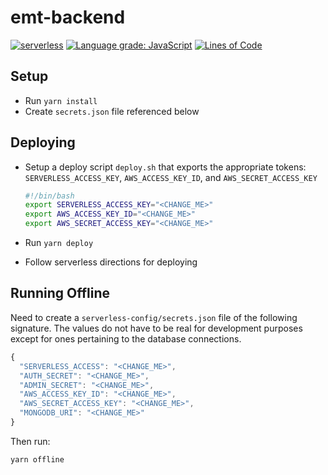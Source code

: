 # emt-backend

[![serverless](http://public.serverless.com/badges/v3.svg)](http://www.serverless.com) [![Language grade: JavaScript](https://img.shields.io/lgtm/grade/javascript/g/jtaylorchang/emt-backend.svg?logo=lgtm&logoWidth=18)](https://lgtm.com/projects/g/jtaylorchang/emt-backend/context:javascript) [![Lines of Code](https://tokei.rs/b1/github/jtaylorchang/emt-backend)](https://github.com/jtaylorchang/emt-backend)

## Setup

- Run `yarn install`
- Create `secrets.json` file referenced below

## Deploying

- Setup a deploy script `deploy.sh` that exports the appropriate tokens: `SERVERLESS_ACCESS_KEY`, `AWS_ACCESS_KEY_ID`, and `AWS_SECRET_ACCESS_KEY`

  ```bash
  #!/bin/bash
  export SERVERLESS_ACCESS_KEY="<CHANGE_ME>"
  export AWS_ACCESS_KEY_ID="<CHANGE_ME>"
  export AWS_SECRET_ACCESS_KEY="<CHANGE_ME>"
  ```

- Run `yarn deploy`
- Follow serverless directions for deploying

## Running Offline

Need to create a `serverless-config/secrets.json` file of the following signature. The values do not have to be real for development purposes except for ones pertaining to the database connections.

```javascript
{
  "SERVERLESS_ACCESS": "<CHANGE_ME>",
  "AUTH_SECRET": "<CHANGE_ME>",
  "ADMIN_SECRET": "<CHANGE_ME>",
  "AWS_ACCESS_KEY_ID": "<CHANGE_ME>",
  "AWS_SECRET_ACCESS_KEY": "<CHANGE_ME>",
  "MONGODB_URI": "<CHANGE_ME>"
}
```

Then run:

```bash
yarn offline
```
